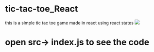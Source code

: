 # tic-tac-toe_React
this is a simple tic tac toe game made in react using react states
<img src="https://github.com/snakista/tic-tac-toe_React/blob/master/tic.JPG"></img>
# open src-> index.js to see the code

